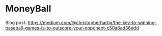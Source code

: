 # MoneyBall

Blog post: https://medium.com/@christopherhartig/the-key-to-winning-baseball-games-is-to-outscore-your-opponent-c50a6ad36edd
